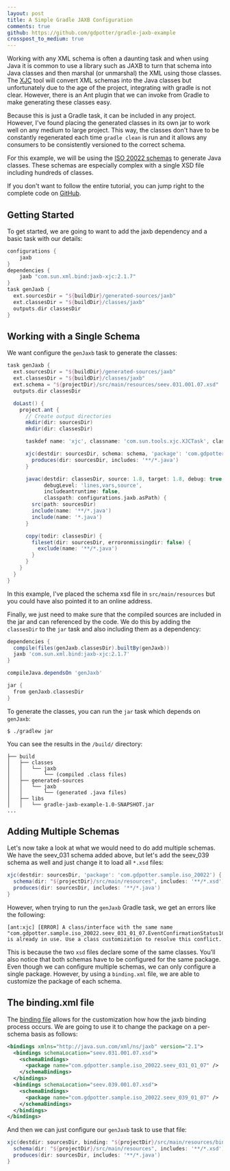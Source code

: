```yaml
---
layout: post
title: A Simple Gradle JAXB Configuration
comments: true
github: https://github.com/gdpotter/gradle-jaxb-example
crosspost_to_medium: true
---
```

Working with any XML schema is often a daunting task and when using Java it is common to use a library such as JAXB to turn that schema into Java classes and then marshal (or unmarshal) the XML using those classes. The [XJC](http://docs.oracle.com/javase/6/docs/technotes/tools/share/xjc.html) tool will convert XML schemas into the Java classes but unfortunately due to the age of the project, integrating with gradle is not clear. However, there is an Ant plugin that we can invoke from Gradle to make generating these classes easy.

Because this is just a Gradle task, it can be included in any project. However, I've found placing the generated classes in its own jar to work well on any medium to large project. This way, the classes don't have to be constantly regenerated each time `gradle clean` is run and it allows any consumers to be consistently versioned to the correct schema.

For this example, we will be using the [ISO 20022 schemas](https://www.iso20022.org/full_catalogue.page) to generate Java classes. These schemas are especially complex with a single XSD file including hundreds of classes.

If you don't want to follow the entire tutorial, you can jump right to the complete code on [GitHub](https://github.com/gdpotter/gradle-jaxb-example).

## Getting Started
To get started, we are going to want to add the jaxb dependency and a basic task with our details:
```gradle
configurations {
    jaxb
}
dependencies {
    jaxb "com.sun.xml.bind:jaxb-xjc:2.1.7"
}
task genJaxb {
  ext.sourcesDir = "${buildDir}/generated-sources/jaxb"
  ext.classesDir = "${buildDir}/classes/jaxb"
  outputs.dir classesDir
}
```

## Working with a Single Schema
We want configure the `genJaxb` task to generate the classes:
```gradle
task genJaxb {
  ext.sourcesDir = "${buildDir}/generated-sources/jaxb"
  ext.classesDir = "${buildDir}/classes/jaxb"
  ext.schema = "${projectDir}/src/main/resources/seev.031.001.07.xsd"
  outputs.dir classesDir

  doLast() {
    project.ant {
      // Create output directories
      mkdir(dir: sourcesDir)
      mkdir(dir: classesDir)

      taskdef name: 'xjc', classname: 'com.sun.tools.xjc.XJCTask', classpath: configurations.jaxb.asPath

      xjc(destdir: sourcesDir, schema: schema, 'package': 'com.gdpotter.sample.iso_20022.seev_031_01_07') {
        produces(dir: sourcesDir, includes: '**/*.java')
      }

      javac(destdir: classesDir, source: 1.8, target: 1.8, debug: true,
            debugLevel: 'lines,vars,source',
            includeantruntime: false,
            classpath: configurations.jaxb.asPath) {
        src(path: sourcesDir)
        include(name: '**/*.java')
        include(name: '*.java')
      }

      copy(todir: classesDir) {
        fileset(dir: sourcesDir, erroronmissingdir: false) {
          exclude(name: '**/*.java')
        }
      }
    }
  }
}
```

In this example, I've placed the schema xsd file in `src/main/resources` but you could have also pointed it to an online address.

Finally, we just need to make sure that the compiled sources are included in the jar and can referenced by the code. We do this by adding the `classesDir` to the `jar` task and also including them as a dependency:

```gradle
dependencies {
  compile(files(genJaxb.classesDir).builtBy(genJaxb))
  jaxb 'com.sun.xml.bind:jaxb-xjc:2.1.7'
}

compileJava.dependsOn 'genJaxb'

jar {
  from genJaxb.classesDir
}
```
To generate the classes, you can run the `jar` task which depends on `genJaxb`:
```
$ ./gradlew jar
```
You can see the results in the `/build/` directory:
```
├── build
│   ├── classes
│   │   └── jaxb
│   │       └── (compiled .class files)
│   ├── generated-sources
│   │   └── jaxb
│   │       └── (generated .java files)
│   ├── libs
│   │   └── gradle-jaxb-example-1.0-SNAPSHOT.jar
...
```

## Adding Multiple Schemas
Let's now take a look at what we would need to do add multiple schemas. We have the seev_031 schema added above, but let's add the seev_039 schema as well and just change it to load all `*.xsd` files:
```gradle
xjc(destdir: sourcesDir, 'package': 'com.gdpotter.sample.iso_20022') {
  schema(dir: "${projectDir}/src/main/resources", includes: '**/*.xsd')
  produces(dir: sourcesDir, includes: '**/*.java')
}
```
However, when trying to run the `genJaxb` Gradle task, we get an errors like the following:
```
[ant:xjc] [ERROR] A class/interface with the same name "com.gdpotter.sample.iso_20022.seev_031_01_07.EventConfirmationStatus1Code" is already in use. Use a class customization to resolve this conflict.
```
This is because the two `xsd` files declare some of the same classes. You'll also notice that both schemas have to be configured for the same package. Even though we can configure multiple schemas, we can only configure a single package. However, by using a `binding.xml` file, we are able to customize the package of each schema.

## The binding.xml file
The [binding file](https://docs.oracle.com/javase/tutorial/jaxb/intro/custom.html) allows for the customization how how the jaxb binding process occurs. We are going to use it to change the package on a per-schema basis as follows:
```xml
<bindings xmlns="http://java.sun.com/xml/ns/jaxb" version="2.1">
  <bindings schemaLocation="seev.031.001.07.xsd">
    <schemaBindings>
      <package name="com.gdpotter.sample.iso_20022.seev_031_01_07" />
    </schemaBindings>
  </bindings>
  <bindings schemaLocation="seev.039.001.07.xsd">
    <schemaBindings>
      <package name="com.gdpotter.sample.iso_20022.seev_039_01_07" />
    </schemaBindings>
  </bindings>
</bindings>
```
And then we can just configure our `genJaxb` task to use that file:
```gradle
xjc(destdir: sourcesDir, binding: "${projectDir}/src/main/resources/binding.xml") {
  schema(dir: "${projectDir}/src/main/resources", includes: '**/*.xsd')
  produces(dir: sourcesDir, includes: '**/*.java')
}
```
